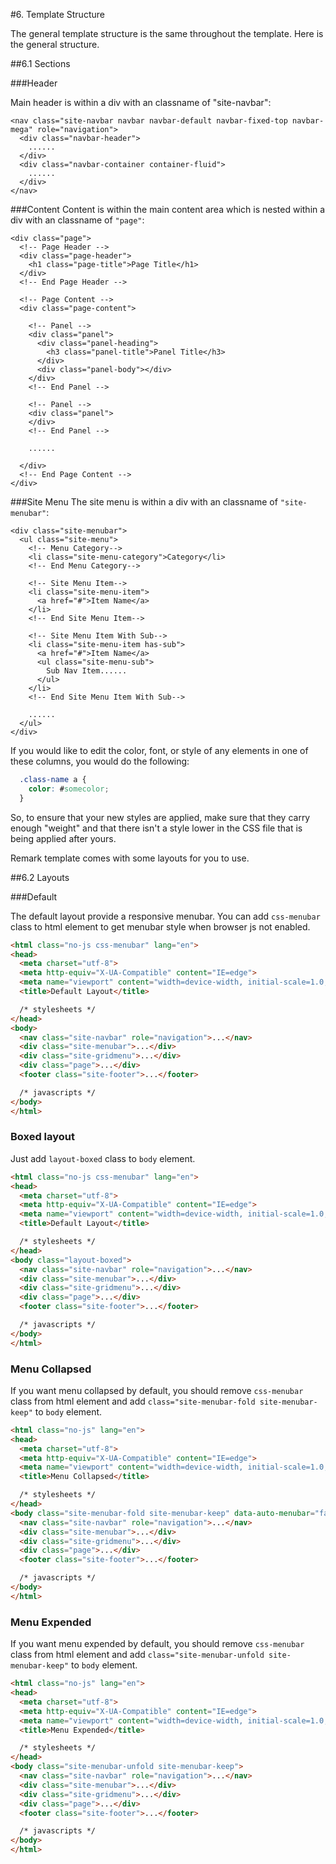 #6. Template Structure

The general template structure is the same throughout the template. Here is the general structure.

##6.1 Sections

###Header

Main header is within a div with an classname of "site-navbar":

    <nav class="site-navbar navbar navbar-default navbar-fixed-top navbar-mega" role="navigation">
      <div class="navbar-header">
        ......
      </div>
      <div class="navbar-container container-fluid">
        ......
      </div>
    </nav>

###Content
Content is within the main content area which is nested within a div with an classname of ```"page"```:

    <div class="page">
      <!-- Page Header -->
      <div class="page-header">
        <h1 class="page-title">Page Title</h1>
      </div>
      <!-- End Page Header -->

      <!-- Page Content -->
      <div class="page-content">

        <!-- Panel -->
        <div class="panel">
          <div class="panel-heading">
            <h3 class="panel-title">Panel Title</h3>
          </div>
          <div class="panel-body"></div>
        </div>
        <!-- End Panel -->

        <!-- Panel -->
        <div class="panel">
        </div>
        <!-- End Panel -->

        ......

      </div>
      <!-- End Page Content -->
    </div>

###Site Menu
The site menu is within a div with an classname of ```"site-menubar"```:

    <div class="site-menubar">
      <ul class="site-menu">
        <!-- Menu Category-->
        <li class="site-menu-category">Category</li>
        <!-- End Menu Category-->

        <!-- Site Menu Item-->
        <li class="site-menu-item">
          <a href="#">Item Name</a>
        </li>
        <!-- End Site Menu Item-->

        <!-- Site Menu Item With Sub-->
        <li class="site-menu-item has-sub">
          <a href="#">Item Name</a>
          <ul class="site-menu-sub">
            Sub Nav Item......
          </ul>
        </li>
        <!-- End Site Menu Item With Sub-->

        ......
      </ul>
    </div>

If you would like to edit the color, font, or style of any elements in one of these columns, you would do the following:

```css
  .class-name a {
    color: #somecolor;
  }
```

So, to ensure that your new styles are applied, make sure that they carry enough "weight" and that there isn't a style lower in the CSS file that is being applied after yours.

Remark template comes with some layouts for you to use.

##6.2 Layouts

###Default

The default layout provide a responsive menubar. You can add ```css-menubar``` class to html element to get menubar style when browser js not enabled.

``` html
<html class="no-js css-menubar" lang="en">
<head>
  <meta charset="utf-8">
  <meta http-equiv="X-UA-Compatible" content="IE=edge">
  <meta name="viewport" content="width=device-width, initial-scale=1.0, user-scalable=0, minimal-ui">
  <title>Default Layout</title>

  /* stylesheets */
</head>
<body>
  <nav class="site-navbar" role="navigation">...</nav>
  <div class="site-menubar">...</div>
  <div class="site-gridmenu">...</div>
  <div class="page">...</div>
  <footer class="site-footer">...</footer>

  /* javascripts */
</body>
</html>
```
### Boxed layout
Just add ```layout-boxed``` class to ```body``` element.

``` html
<html class="no-js css-menubar" lang="en">
<head>
  <meta charset="utf-8">
  <meta http-equiv="X-UA-Compatible" content="IE=edge">
  <meta name="viewport" content="width=device-width, initial-scale=1.0, user-scalable=0, minimal-ui">
  <title>Default Layout</title>

  /* stylesheets */
</head>
<body class="layout-boxed">
  <nav class="site-navbar" role="navigation">...</nav>
  <div class="site-menubar">...</div>
  <div class="site-gridmenu">...</div>
  <div class="page">...</div>
  <footer class="site-footer">...</footer>

  /* javascripts */
</body>
</html>
```

### Menu Collapsed

If you want menu collapsed by default, you should remove ```css-menubar``` class from html element and add ```class="site-menubar-fold site-menubar-keep"``` to ```body``` element.

``` html
<html class="no-js" lang="en">
<head>
  <meta charset="utf-8">
  <meta http-equiv="X-UA-Compatible" content="IE=edge">
  <meta name="viewport" content="width=device-width, initial-scale=1.0, user-scalable=0, minimal-ui">
  <title>Menu Collapsed</title>

  /* stylesheets */
</head>
<body class="site-menubar-fold site-menubar-keep" data-auto-menubar="false">
  <nav class="site-navbar" role="navigation">...</nav>
  <div class="site-menubar">...</div>
  <div class="site-gridmenu">...</div>
  <div class="page">...</div>
  <footer class="site-footer">...</footer>

  /* javascripts */
</body>
</html>
```

### Menu Expended
If you want menu expended by default, you should remove ```css-menubar``` class from html element and add ```class="site-menubar-unfold site-menubar-keep"``` to ```body``` element.

``` html
<html class="no-js" lang="en">
<head>
  <meta charset="utf-8">
  <meta http-equiv="X-UA-Compatible" content="IE=edge">
  <meta name="viewport" content="width=device-width, initial-scale=1.0, user-scalable=0, minimal-ui">
  <title>Menu Expended</title>

  /* stylesheets */
</head>
<body class="site-menubar-unfold site-menubar-keep">
  <nav class="site-navbar" role="navigation">...</nav>
  <div class="site-menubar">...</div>
  <div class="site-gridmenu">...</div>
  <div class="page">...</div>
  <footer class="site-footer">...</footer>

  /* javascripts */
</body>
</html>
```
